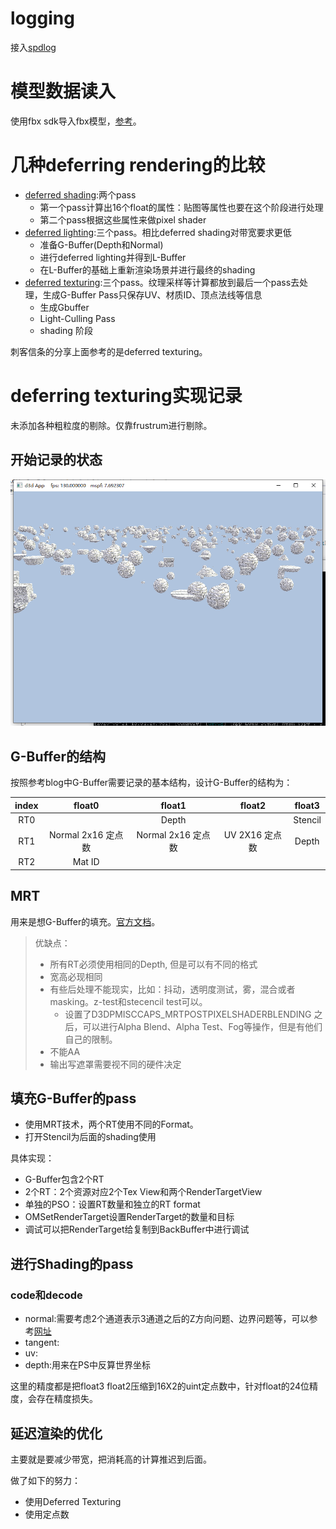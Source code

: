 # logging
接入[spdlog](https://github.com/gabime/spdlog)

# 模型数据读入
使用fbx sdk导入fbx模型，[参考](http://help.autodesk.com/view/FBX/2020/ENU/)。

# 几种deferring rendering的比较
- [deferred shading](../GPUDrivenRenderPipeline_references/DeferredShading/Note__DeferredShading.md):两个pass
  - 第一个pass计算出16个float的属性：贴图等属性也要在这个阶段进行处理
  - 第二个pass根据这些属性来做pixel shader
- [deferred lighting](http://www.realtimerendering.com/blog/deferred-lighting-approaches/):三个pass。相比deferred shading对带宽要求更低
  - 准备G-Buffer(Depth和Normal)
  - 进行deferred lighting并得到L-Buffer
  - 在L-Buffer的基础上重新渲染场景并进行最终的shading
- [deferred texturing](../GPUDrivenRenderPipeline_references/DeferredTexturing/DeferredTexturing.md):三个pass。纹理采样等计算都放到最后一个pass去处理，生成G-Buffer Pass只保存UV、材质ID、顶点法线等信息
  - 生成Gbuffer
  - Light-Culling Pass
  - shading 阶段

刺客信条的分享上面参考的是deferred texturing。

# deferring texturing实现记录
未添加各种粗粒度的剔除。仅靠frustrum进行剔除。

## 开始记录的状态

<div align="center">

![StatusBefore][StatusBefore]

</div>

## G-Buffer的结构
按照参考blog中G-Buffer需要记录的基本结构，设计G-Buffer的结构为：

|index | float0 | float1| float2| float3|
|:---:|:---:|:---:|:---:|:---:|
|RT0 | |Depth  ||Stencil |
|RT1|Normal 2x16 定点数|Normal 2x16 定点数|UV 2X16 定点数| Depth |
|RT2|Mat ID||||
## MRT
用来是想G-Buffer的填充。[官方文档](https://docs.microsoft.com/en-us/windows/win32/direct3d9/multiple-render-targets)。

> 优缺点：
> - 所有RT必须使用相同的Depth, 但是可以有不同的格式
> - 宽高必现相同
> - 有些后处理不能现实，比如：抖动，透明度测试，雾，混合或者masking。z-test和stecencil test可以。
>   - 设置了D3DPMISCCAPS_MRTPOSTPIXELSHADERBLENDING 之后，可以进行Alpha Blend、Alpha Test、Fog等操作，但是有他们自己的限制。
> - 不能AA
> - 输出写遮罩需要视不同的硬件决定



## 填充G-Buffer的pass
- 使用MRT技术，两个RT使用不同的Format。
- 打开Stencil为后面的shading使用

具体实现：
- G-Buffer包含2个RT
- 2个RT：2个资源对应2个Tex View和两个RenderTargetView
- 单独的PSO：设置RT数量和独立的RT format
- OMSetRenderTarget设置RenderTarget的数量和目标
- 调试可以把RenderTarget给复制到BackBuffer中进行调试

## 进行Shading的pass
### code和decode
- normal:需要考虑2个通道表示3通道之后的Z方向问题、边界问题等，可以参考[网址](https://www.xuebuyuan.com/439585.html)
- tangent:
- uv:
- depth:用来在PS中反算世界坐标

这里的精度都是把float3 float2压缩到16X2的uint定点数中，针对float的24位精度，会存在精度损失。

## 延迟渲染的优化
主要就是要减少带宽，把消耗高的计算推迟到后面。

做了如下的努力：
- 使用Deferred Texturing
- 使用定点数

[StatusBefore]: ./StatusBefore.png